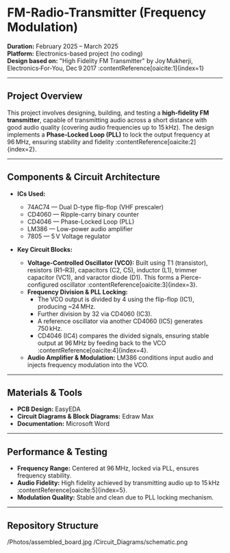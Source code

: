 # FM-Radio-Transmitter (Frequency Modulation)

**Duration:** February 2025 – March 2025  
**Platform:** Electronics-based project (no coding)  
**Design based on:** "High Fidelity FM Transmitter" by Joy Mukherji, Electronics‑For‑You, Dec 9 2017 :contentReference[oaicite:1]{index=1}

---

##  Project Overview

This project involves designing, building, and testing a **high-fidelity FM transmitter**, capable of transmitting audio across a short distance with good audio quality (covering audio frequencies up to 15 kHz). The design implements a **Phase-Locked Loop (PLL)** to lock the output frequency at 96 MHz, ensuring stability and fidelity :contentReference[oaicite:2]{index=2}.

---

## Components & Circuit Architecture

- **ICs Used:**
  - 74AC74 — Dual D-type flip-flop (VHF prescaler)
  - CD4060 — Ripple-carry binary counter
  - CD4046 — Phase-Locked Loop (PLL)
  - LM386 — Low-power audio amplifier
  - 7805 — 5 V Voltage regulator

- **Key Circuit Blocks:**
  - **Voltage-Controlled Oscillator (VCO):** Built using T1 (transistor), resistors (R1–R3), capacitors (C2, C5), inductor (L1), trimmer capacitor (VC1), and varactor diode (D1). This forms a Pierce-configured oscillator :contentReference[oaicite:3]{index=3}.
  - **Frequency Division & PLL Locking:**
    - The VCO output is divided by 4 using the flip-flop (IC1), producing ~24 MHz.
    - Further division by 32 via CD4060 (IC3).
    - A reference oscillator via another CD4060 (IC5) generates 750 kHz.
    - CD4046 (IC4) compares the divided signals, ensuring stable output at 96 MHz by feeding back to the VCO :contentReference[oaicite:4]{index=4}.
  - **Audio Amplifier & Modulation:** LM386 conditions input audio and injects frequency modulation into the VCO.

---

## Materials & Tools

- **PCB Design:** EasyEDA  
- **Circuit Diagrams & Block Diagrams:** Edraw Max  
- **Documentation:** Microsoft Word

---

## Performance & Testing

- **Frequency Range:** Centered at 96 MHz, locked via PLL, ensures frequency stability.
- **Audio Fidelity:** High fidelity achieved by transmitting audio up to 15 kHz :contentReference[oaicite:5]{index=5}.
- **Modulation Quality:** Stable and clean due to PLL locking mechanism.

---

## Repository Structure
/Photos/assembled_board.jpg
/Circuit_Diagrams/schematic.png

